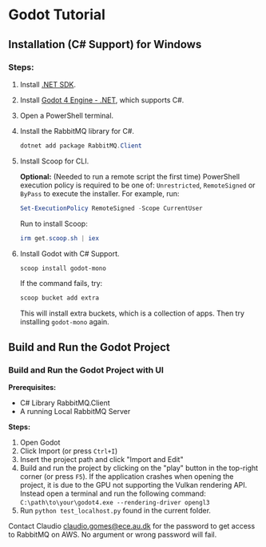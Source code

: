 # Godot Tutorial

## Installation (C# Support) for Windows


### Steps: 

1. Install [.NET SDK](https://dotnet.microsoft.com/en-us/download).
2. Install [Godot 4 Engine - .NET](https://godotengine.org/download/windows/), which supports C#.
3. Open a PowerShell terminal.
4. Install the RabbitMQ library for C#. 
   ```powershell
   dotnet add package RabbitMQ.Client
   ```
5. Install Scoop for CLI.
   
   **Optional:** (Needed to run a remote script the first time)
    PowerShell execution policy is required to be one of: `Unrestricted`, `RemoteSigned` or `ByPass` to execute the installer. For example, run:

    ```powershell
    Set-ExecutionPolicy RemoteSigned -Scope CurrentUser
    ```
   Run to install Scoop:
    ```powershell
    irm get.scoop.sh | iex
    ```
6. Install Godot with C# Support.
   ```powershell
   scoop install godot-mono
   ```
   If the command fails, try:
     ```powershell
     scoop bucket add extra
     ```
     This will install extra buckets, which is a collection of apps. 
     Then try installing `godot-mono` again.

## Build and Run the Godot Project

### Build and Run the Godot Project with UI

**Prerequisites:**
* C# Library RabbitMQ.Client
* A running Local RabbitMQ Server

**Steps:**
1. Open Godot
2. Click Import (or press ```Ctrl+I```)
3. Insert the project path and click "Import and Edit"
4. Build and run the project by clicking on the "play" button in the top-right corner (or press ```F5```). If the application crashes when opening the project, it is due to the GPU not supporting the Vulkan rendering API. Instead open a terminal and run the following command: ```C:\path\to\your\godot4.exe --rendering-driver opengl3```
5. Run ```python test_localhost.py``` found in the current folder.

Contact Claudio claudio.gomes@ece.au.dk for the password to get access to RabbitMQ on AWS. No argument or wrong password will fail.
